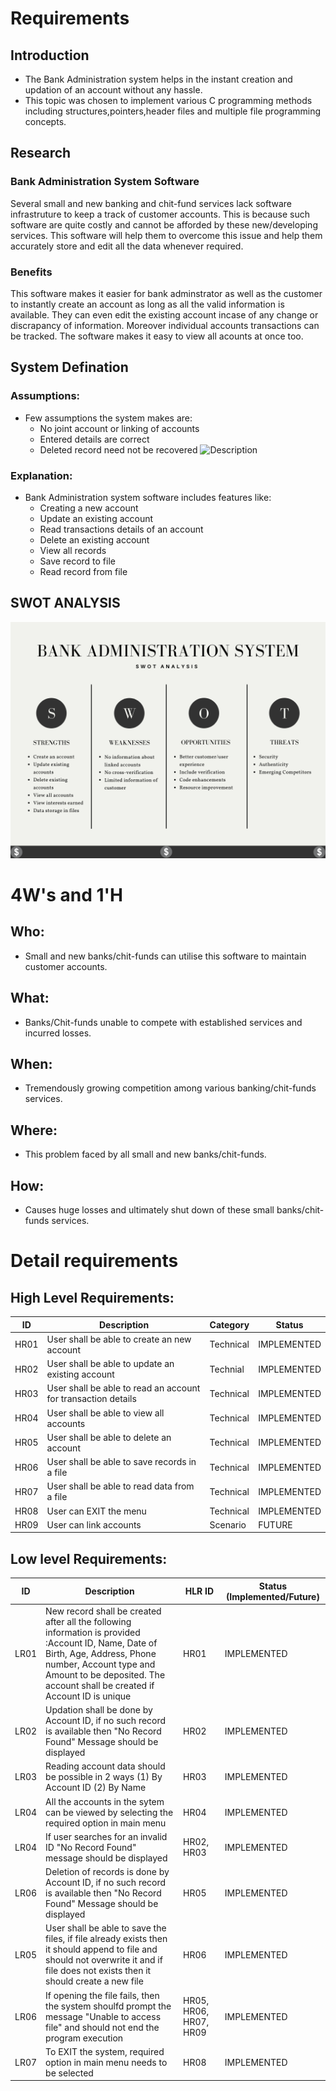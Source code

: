 # Requirements
## Introduction
 * The Bank Administration system helps in the instant creation and updation of an account without any hassle. 
 * This topic was chosen to implement various C programming methods including structures,pointers,header files and multiple file programming concepts.

## Research
### Bank Administration System Software
Several small and new banking and chit-fund services lack software infrastruture to keep a track of customer accounts. This is because such software are quite costly and cannot be afforded by these new/developing services. This software will help them to overcome this issue and help them accurately store and edit all the data whenever required.  

### Benefits
This software makes it easier for bank adminstrator as well as the customer to instantly create an account as long as all the valid information is available. They can even edit the existing account incase of any change or discrapancy of information. Moreover individual accounts transactions can be tracked. The software makes it easy to view all acounts at once too.

## System Defination
### Assumptions:
* Few assumptions the system makes are: 
    * No joint account or linking of accounts
    * Entered details are correct
    * Deleted record need not be recovered
![Description](https:)
### Explanation:
* Bank Administration system software includes features like:
    * Creating a new account
    * Update an existing account 
    * Read transactions details of an account
    * Delete an existing account
    * View all records
    * Save record to file
    * Read record from file 

## SWOT ANALYSIS
![SWOT Analysis](https://github.com/ad-6/MiniProject/blob/main/1_Requirements/SWOT_Analysis.png)

# 4W&#39;s and 1&#39;H

## Who:
* Small and new banks/chit-funds can utilise this software to maintain customer accounts.

## What:
* Banks/Chit-funds unable to compete with established services and incurred losses.

## When:
* Tremendously growing competition among various banking/chit-funds services.

## Where:
* This problem faced by all small and new banks/chit-funds. 

## How:
* Causes huge losses and ultimately shut down of these small banks/chit-funds services. 

# Detail requirements
## High Level Requirements: 
| ID | Description | Category | Status | 
| ----- | ----- | ------- | ---------|
| HR01 | User shall be able to create an new account| Technical | IMPLEMENTED | 
| HR02 | User shall be able to update an existing account | Technial |  IMPLEMENTED  |
| HR03 | User shall be able to read an account for transaction details| Technical |  IMPLEMENTED  |
| HR04 | User shall be able to view all accounts | Technical |  IMPLEMENTED  |
| HR05 | User shall be able to delete an account | Technical |  IMPLEMENTED  |
| HR06 | User shall be able to save records in a file | Technical |  IMPLEMENTED  |
| HR07 | User shall be able to read data from a file | Technical |  IMPLEMENTED  |
| HR08 | User can EXIT the menu |Technical| IMPLEMENTED  |
| HR09 | User can link accounts| Scenario| FUTURE |
##  Low level Requirements:
 
| ID | Description | HLR ID | Status (Implemented/Future) |
| ------ | --------- | ------ | ----- |
| LR01 |New record shall be created after all the following information is provided :Account ID, Name, Date of Birth, Age, Address, Phone number, Account type and Amount to be deposited. The account shall be created if Account ID is unique | HR01 |  IMPLEMENTED  |
| LR02 | Updation shall be done by Account ID, if no such record is available then "No Record Found" Message should be displayed | HR02 |  IMPLEMENTED  |
| LR03 | Reading account data should be possible in 2 ways (1) By Account ID (2) By Name | HR03 |  IMPLEMENTED |
| LR04 | All the accounts in the sytem can be viewed by selecting the required option in main menu| HR04 |  IMPLEMENTED  |
| LR04 | If user searches for an invalid ID "No Record Found" message should be displayed | HR02, HR03|  IMPLEMENTED  |
| LR06 | Deletion of records is done by Account ID, if no such record is available then "No Record Found" Message should be displayed | HR05 |  IMPLEMENTED  |
| LR05 | User shall be able to save the files, if file already exists then it should append to file and should not overwrite it and if file does not exists then it should create a new file | HR06 |  IMPLEMENTED  |
| LR06 | If opening the file fails, then the system shoulfd prompt the message "Unable to access file" and should not end the program execution | HR05, HR06, HR07, HR09|  IMPLEMENTED  |
| LR07 | To EXIT the system, required option in main menu needs to be selected | HR08|  IMPLEMENTED  |
